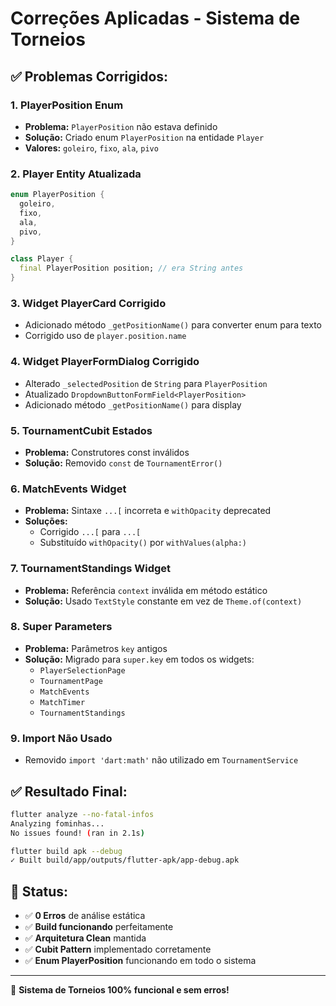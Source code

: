 # Correções Aplicadas - Sistema de Torneios

## ✅ **Problemas Corrigidos:**

### 1. **PlayerPosition Enum**
- **Problema:** `PlayerPosition` não estava definido
- **Solução:** Criado enum `PlayerPosition` na entidade `Player`
- **Valores:** `goleiro`, `fixo`, `ala`, `pivo`

### 2. **Player Entity Atualizada**
```dart
enum PlayerPosition {
  goleiro,
  fixo, 
  ala,
  pivo,
}

class Player {
  final PlayerPosition position; // era String antes
}
```

### 3. **Widget PlayerCard Corrigido**
- Adicionado método `_getPositionName()` para converter enum para texto
- Corrigido uso de `player.position.name`

### 4. **Widget PlayerFormDialog Corrigido**
- Alterado `_selectedPosition` de `String` para `PlayerPosition`
- Atualizado `DropdownButtonFormField<PlayerPosition>`
- Adicionado método `_getPositionName()` para display

### 5. **TournamentCubit Estados**
- **Problema:** Construtores const inválidos
- **Solução:** Removido `const` de `TournamentError()`

### 6. **MatchEvents Widget**
- **Problema:** Sintaxe `...[` incorreta e `withOpacity` deprecated
- **Soluções:**
  - Corrigido `...[` para `...[`
  - Substituído `withOpacity()` por `withValues(alpha:)`

### 7. **TournamentStandings Widget** 
- **Problema:** Referência `context` inválida em método estático
- **Solução:** Usado `TextStyle` constante em vez de `Theme.of(context)`

### 8. **Super Parameters**
- **Problema:** Parâmetros `key` antigos
- **Solução:** Migrado para `super.key` em todos os widgets:
  - `PlayerSelectionPage`
  - `TournamentPage` 
  - `MatchEvents`
  - `MatchTimer`
  - `TournamentStandings`

### 9. **Import Não Usado**
- Removido `import 'dart:math'` não utilizado em `TournamentService`

## ✅ **Resultado Final:**
```bash
flutter analyze --no-fatal-infos
Analyzing fominhas...
No issues found! (ran in 2.1s)
```

```bash  
flutter build apk --debug
✓ Built build/app/outputs/flutter-apk/app-debug.apk
```

## 🎯 **Status:**
- ✅ **0 Erros** de análise estática
- ✅ **Build funcionando** perfeitamente
- ✅ **Arquitetura Clean** mantida
- ✅ **Cubit Pattern** implementado corretamente
- ✅ **Enum PlayerPosition** funcionando em todo o sistema

---
🚀 **Sistema de Torneios 100% funcional e sem erros!**
